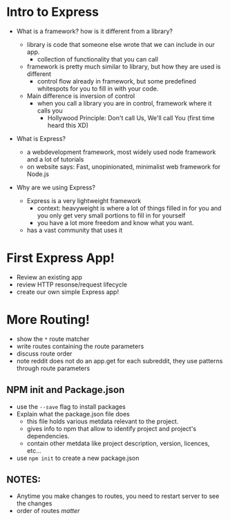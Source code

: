 # Intro to Express

- What is a framework? how is it different from a library?
    - library is code that someone else wrote that we can include in our app.
        - collection of functionality that you can call
    - framework is pretty much similar to library, but how they are used is different
        - control flow already in framework, but some predefined whitespots for you to fill in with your code.
    - Main difference is inversion of control
        - when you call a library you are in control, framework where it calls you
            - Hollywood Principle: Don't call Us, We'll call You (first time heard this XD)

- What is Express?
    - a webdevelopment framework, most widely used node framework and a lot of tutorials
    - on website says: Fast, unopinionated, minimalist web framework for Node.js
- Why are we using Express?
    - Express is a very lightweight framework
        - context: heavyweight is where a lot of things filled in for you and you only get very small portions to fill in for yourself
        - you have a lot more freedom and know what you want.
    - has a vast community that uses it

# First Express App!
- Review an existing app
- review HTTP resonse/request lifecycle
- create our own simple Express app!

# More Routing!
- show the `*` route matcher
- write routes containing the route parameters
- discuss route order
- note reddit does not do an app.get for each subreddit, they use patterns through route parameters

## NPM init and Package.json
- use the `--save` flag to install packages
- Explain what the package.json file does
    - this file holds various metdata relevant to the project. 
    - gives info to npm that allow to identify project and project's dependencies.
    - contain other metdata like project description, version, licences, etc...
- use `npm init` to create a new package.json

## NOTES:
- Anytime you make changes to routes, you need to restart server to see the changes
- order of routes *matter*